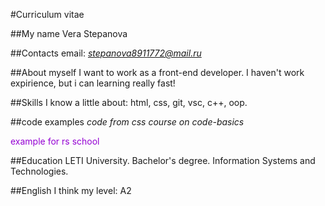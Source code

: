 #Curriculum vitae

##My name
Vera Stepanova

##Contacts
email: *stepanova8911772@mail.ru*

##About myself
I want to work as a front-end developer.
I haven't work expirience, but i can learning really fast!

##Skills
I know a little about: html, css, git, vsc, c++, oop.

##code examples
*code from css course on code-basics*

<style>
.violet{
  color: #9400D3;
}
</style>
<span class="violet">example for rs school</span>

##Education
LETI University. Bachelor's degree. Information Systems and Technologies.

##English
I think my level: A2


